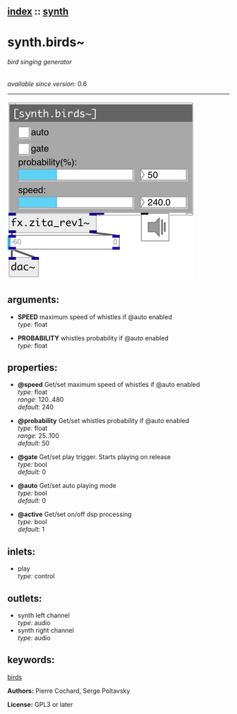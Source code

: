 [index](index.html) :: [synth](category_synth.html)
---

# synth.birds~

###### bird singing generator

*available since version:* 0.6

---




[![example](../examples/img/synth.birds~.jpg)](../examples/pd/synth.birds~.pd)



## arguments:

* **SPEED**
maximum speed of whistles if @auto enabled<br>
_type:_ float<br>

* **PROBABILITY**
whistles probability if @auto enabled<br>
_type:_ float<br>





## properties:

* **@speed** 
Get/set maximum speed of whistles if @auto enabled<br>
_type:_ float<br>
_range:_ 120..480<br>
_default:_ 240<br>

* **@probability** 
Get/set whistles probability if @auto enabled<br>
_type:_ float<br>
_range:_ 25..100<br>
_default:_ 50<br>

* **@gate** 
Get/set play trigger. Starts playing on release<br>
_type:_ bool<br>
_default:_ 0<br>

* **@auto** 
Get/set auto playing mode<br>
_type:_ bool<br>
_default:_ 0<br>

* **@active** 
Get/set on/off dsp processing<br>
_type:_ bool<br>
_default:_ 1<br>



## inlets:

* play<br>
_type:_ control



## outlets:

* synth left channel<br>
_type:_ audio
* synth right channel<br>
_type:_ audio



## keywords:

[birds](keywords/birds.html)






**Authors:** Pierre Cochard, Serge Poltavsky




**License:** GPL3 or later





